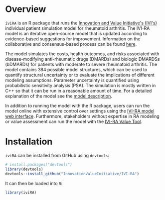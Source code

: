 # Overview
`iviRA` is an R package that runs the [Innovation and Value Initiative's (IVI's)](http://www.thevalueinitiative.org/) individual patient simulation model for rheumatoid arthritis. The IVI-RA model is an iterative open-source model that is updated according to evidence-based suggestions for improvement. Information on the collaborative and consensus-based process can be found [here](articles/ways-to-contribute.html).

The model simulates the costs, health outcomes, and risks associated with disease-modifying anti-rheumatic drugs (DMARDs) and biologic DMARDSs (bDMARDs) for patients with moderate to severe rheumatoid arthritis. The model contains 384 possible model structures, which can be used to quantify structural uncertainty or to evaluate the implications of different modeling assumptions. Parameter uncertainty is quantified using probabilistic sensitivity analysis (PSA). The simulation is mostly written in C++ so that it can be run in a reasonable amount of time. For a detailed explanation of the model see the [model description](model-description/model-description.pdf).

In addition to running the model with the R package, users can run the model online with extensive control over settings using the [IVI-RA model web interface](https://innovationandvalueinitiative.shinyapps.io/ivi-ra-expert/). Furthermore, stakeholders without expertise in RA modeling or value assessment can run the model with the [IVI-RA Value Tool](https://innovationandvalueinitiative.shinyapps.io/ivi-ra).

# Installation
`iviRA` can be installed from GitHub using `devtools`:

```r
# install.packages("devtools")
library(devtools)
devtools::install_github("InnovationValueInitiative/IVI-RA")
```

It can then be loaded into `R`:

```r
library(iviRA)
```
